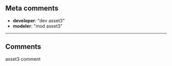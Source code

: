 ## **Meta comments**
- **developer**: "dev asset3"
- **modeler**: "mod asset3"
---
## **Comments**
 asset3 comment
